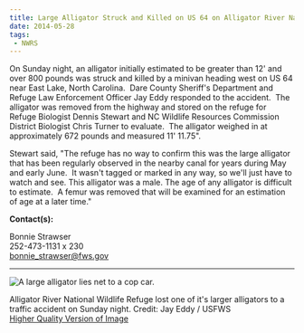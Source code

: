 ```yaml
---
title: Large Alligator Struck and Killed on US 64 on Alligator River National Wildlife Refuge
date: 2014-05-28
tags:
 - NWRS
---
```


On Sunday night, an alligator initially estimated to be greater than 12' and over 800 pounds was struck and killed by a minivan heading west on US 64 near East Lake, North Carolina.  Dare County Sheriff's Department and Refuge Law Enforcement Officer Jay Eddy responded to the accident.  The alligator was removed from the highway and stored on the refuge for Refuge Biologist Dennis Stewart and NC Wildlife Resources Commission District Biologist Chris Turner to evaluate.  The alligator weighed in at approximately 672 pounds and measured 11' 11.75".  

Stewart said, "The refuge has no way to confirm this was the large alligator that has been regularly observed in the nearby canal for years during May and early June.  It wasn't tagged or marked in any way, so we'll just have to watch and see. This alligator was a male. The age of any alligator is difficult to estimate.  A femur was removed that will be examined for an estimation of age at a later time."

**Contact(s):**  

Bonnie Strawser  
252-473-1131 x 230  
[bonnie_strawser@fws.gov](mailto:bonnie_strawser@fws.gov)

* * *

![A large alligator lies net to a cop car.](images/newsUploads/newsThumbs/newsImageThumb448C612E-DC86-620E-E1AAE6BB66E28BBC.jpg)

Alligator River National Wildlife Refuge lost one of it's larger alligators to a traffic accident on Sunday night. Credit: Jay Eddy / USFWS  
[Higher Quality Version of Image](https://flic.kr/p/nLSCgY)
